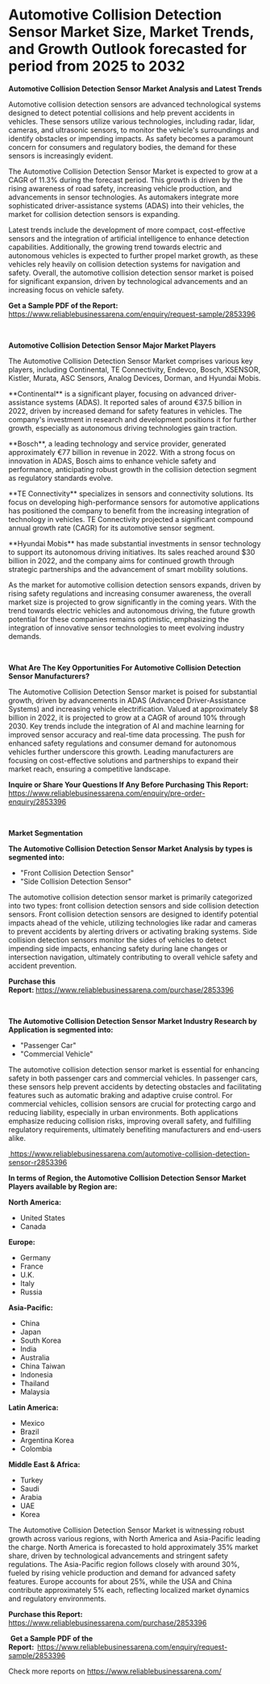 <p><h1>Automotive Collision Detection Sensor Market Size, Market Trends, and Growth Outlook forecasted for period from 2025 to 2032</h1></p><p><strong>Automotive Collision Detection Sensor Market Analysis and Latest Trends</strong></p>
<p><p>Automotive collision detection sensors are advanced technological systems designed to detect potential collisions and help prevent accidents in vehicles. These sensors utilize various technologies, including radar, lidar, cameras, and ultrasonic sensors, to monitor the vehicle's surroundings and identify obstacles or impending impacts. As safety becomes a paramount concern for consumers and regulatory bodies, the demand for these sensors is increasingly evident.</p><p>The Automotive Collision Detection Sensor Market is expected to grow at a CAGR of 11.3% during the forecast period. This growth is driven by the rising awareness of road safety, increasing vehicle production, and advancements in sensor technologies. As automakers integrate more sophisticated driver-assistance systems (ADAS) into their vehicles, the market for collision detection sensors is expanding. </p><p>Latest trends include the development of more compact, cost-effective sensors and the integration of artificial intelligence to enhance detection capabilities. Additionally, the growing trend towards electric and autonomous vehicles is expected to further propel market growth, as these vehicles rely heavily on collision detection systems for navigation and safety. Overall, the automotive collision detection sensor market is poised for significant expansion, driven by technological advancements and an increasing focus on vehicle safety.</p></p>
<p><strong>Get a Sample PDF of the Report:&nbsp;</strong> <a href="https://www.reliablebusinessarena.com/enquiry/request-sample/2853396?utm_campaign=2182&utm_medium=2&utm_source=Github&utm_content=ia&utm_term=11032025&utm_id=automotive-collision-detection-sensor">https://www.reliablebusinessarena.com/enquiry/request-sample/2853396</a></p>
<p>&nbsp;</p>
<p><strong>Automotive Collision Detection Sensor Major Market Players</strong></p>
<p><p>The Automotive Collision Detection Sensor Market comprises various key players, including Continental, TE Connectivity, Endevco, Bosch, XSENSOR, Kistler, Murata, ASC Sensors, Analog Devices, Dorman, and Hyundai Mobis. </p><p>**Continental** is a significant player, focusing on advanced driver-assistance systems (ADAS). It reported sales of around €37.5 billion in 2022, driven by increased demand for safety features in vehicles. The company's investment in research and development positions it for further growth, especially as autonomous driving technologies gain traction.</p><p>**Bosch**, a leading technology and service provider, generated approximately €77 billion in revenue in 2022. With a strong focus on innovation in ADAS, Bosch aims to enhance vehicle safety and performance, anticipating robust growth in the collision detection segment as regulatory standards evolve.</p><p>**TE Connectivity** specializes in sensors and connectivity solutions. Its focus on developing high-performance sensors for automotive applications has positioned the company to benefit from the increasing integration of technology in vehicles. TE Connectivity projected a significant compound annual growth rate (CAGR) for its automotive sensor segment.</p><p>**Hyundai Mobis** has made substantial investments in sensor technology to support its autonomous driving initiatives. Its sales reached around $30 billion in 2022, and the company aims for continued growth through strategic partnerships and the advancement of smart mobility solutions.</p><p>As the market for automotive collision detection sensors expands, driven by rising safety regulations and increasing consumer awareness, the overall market size is projected to grow significantly in the coming years. With the trend towards electric vehicles and autonomous driving, the future growth potential for these companies remains optimistic, emphasizing the integration of innovative sensor technologies to meet evolving industry demands.</p></p>
<p>&nbsp;</p>
<p><strong>What Are The Key Opportunities For Automotive Collision Detection Sensor Manufacturers?</strong></p>
<p><p>The Automotive Collision Detection Sensor market is poised for substantial growth, driven by advancements in ADAS (Advanced Driver-Assistance Systems) and increasing vehicle electrification. Valued at approximately $8 billion in 2022, it is projected to grow at a CAGR of around 10% through 2030. Key trends include the integration of AI and machine learning for improved sensor accuracy and real-time data processing. The push for enhanced safety regulations and consumer demand for autonomous vehicles further underscore this growth. Leading manufacturers are focusing on cost-effective solutions and partnerships to expand their market reach, ensuring a competitive landscape.</p></p>
<p><strong>Inquire or Share Your Questions If Any Before Purchasing This Report:</strong> <a href="https://www.reliablebusinessarena.com/enquiry/pre-order-enquiry/2853396?utm_campaign=2182&utm_medium=2&utm_source=Github&utm_content=ia&utm_term=11032025&utm_id=automotive-collision-detection-sensor">https://www.reliablebusinessarena.com/enquiry/pre-order-enquiry/2853396</a></p>
<p>&nbsp;</p>
<p><strong>Market Segmentation</strong></p>
<p><strong>The Automotive Collision Detection Sensor Market Analysis by types is segmented into:</strong></p>
<p><ul><li>"Front Collision Detection Sensor"</li><li>"Side Collision Detection Sensor"</li></ul></p>
<p><p>The automotive collision detection sensor market is primarily categorized into two types: front collision detection sensors and side collision detection sensors. Front collision detection sensors are designed to identify potential impacts ahead of the vehicle, utilizing technologies like radar and cameras to prevent accidents by alerting drivers or activating braking systems. Side collision detection sensors monitor the sides of vehicles to detect impending side impacts, enhancing safety during lane changes or intersection navigation, ultimately contributing to overall vehicle safety and accident prevention.</p></p>
<p><strong>Purchase this Report:&nbsp;</strong><a href="https://www.reliablebusinessarena.com/purchase/2853396?utm_campaign=2182&utm_medium=2&utm_source=Github&utm_content=ia&utm_term=11032025&utm_id=automotive-collision-detection-sensor">https://www.reliablebusinessarena.com/purchase/2853396</a></p>
<p>&nbsp;</p>
<p><strong>The Automotive Collision Detection Sensor Market Industry Research by Application is segmented into:</strong></p>
<p><ul><li>"Passenger Car"</li><li>"Commercial Vehicle"</li></ul></p>
<p><p>The automotive collision detection sensor market is essential for enhancing safety in both passenger cars and commercial vehicles. In passenger cars, these sensors help prevent accidents by detecting obstacles and facilitating features such as automatic braking and adaptive cruise control. For commercial vehicles, collision sensors are crucial for protecting cargo and reducing liability, especially in urban environments. Both applications emphasize reducing collision risks, improving overall safety, and fulfilling regulatory requirements, ultimately benefiting manufacturers and end-users alike.</p></p>
<p><a href="https://www.reliablebusinessarena.com/automotive-collision-detection-sensor-r2853396?utm_campaign=2182&utm_medium=2&utm_source=Github&utm_content=ia&utm_term=11032025&utm_id=automotive-collision-detection-sensor">&nbsp;https://www.reliablebusinessarena.com/automotive-collision-detection-sensor-r2853396</a></p>
<p><strong>In terms of Region, the Automotive Collision Detection Sensor Market Players available by Region are:</strong></p>
<p>
    <p> <strong> North America: </strong>
        <ul>
            <li>United States</li>
            <li>Canada</li>
        </ul>
        </p> 
    <p> <strong> Europe: </strong>
        <ul>
            <li>Germany</li>
            <li>France</li>
            <li>U.K.</li>
            <li>Italy</li>
            <li>Russia</li>
        </ul>
        </p> 
    <p> <strong> Asia-Pacific: </strong>
        <ul>
            <li>China</li>
            <li>Japan</li>
            <li>South Korea</li>
            <li>India</li>
            <li>Australia</li>
            <li>China Taiwan</li>
            <li>Indonesia</li>
            <li>Thailand</li>
            <li>Malaysia</li>
        </ul>
        </p> 
    <p> <strong> Latin America: </strong>
        <ul>
            <li>Mexico</li>
            <li>Brazil</li>
            <li>Argentina Korea</li>
            <li>Colombia</li>
        </ul>
        </p> 
    <p> <strong> Middle East & Africa: </strong>
        <ul>
            <li>Turkey</li>
            <li>Saudi</li>
            <li>Arabia</li>
            <li>UAE</li>
            <li>Korea</li>
        </ul>
    </p>
    </p>
<p><p>The Automotive Collision Detection Sensor Market is witnessing robust growth across various regions, with North America and Asia-Pacific leading the charge. North America is forecasted to hold approximately 35% market share, driven by technological advancements and stringent safety regulations. The Asia-Pacific region follows closely with around 30%, fueled by rising vehicle production and demand for advanced safety features. Europe accounts for about 25%, while the USA and China contribute approximately 5% each, reflecting localized market dynamics and regulatory environments.</p></p>
<p><strong>Purchase this Report: </strong><a href="https://www.reliablebusinessarena.com/purchase/2853396?utm_campaign=2182&utm_medium=2&utm_source=Github&utm_content=ia&utm_term=11032025&utm_id=automotive-collision-detection-sensor">https://www.reliablebusinessarena.com/purchase/2853396</a></p>
<p>&nbsp;<strong>Get a Sample PDF of the Report:&nbsp;&nbsp;</strong><a href="https://www.reliablebusinessarena.com/enquiry/request-sample/2853396?utm_campaign=2182&utm_medium=2&utm_source=Github&utm_content=ia&utm_term=11032025&utm_id=automotive-collision-detection-sensor">https://www.reliablebusinessarena.com/enquiry/request-sample/2853396</a></p>
<p><strong></strong></p>
<p>Check more reports on <a href="https://www.reliablebusinessarena.com/?utm_campaign=2182&utm_medium=2&utm_source=Github&utm_content=ia&utm_term=11032025&utm_id=automotive-collision-detection-sensor">https://www.reliablebusinessarena.com/</a></p>